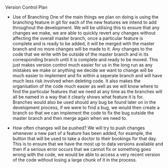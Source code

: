Version Control Plan

- Use of Branching
One of the main things we plan on doing is using the branching feature in git for each of the new features we intend to add throughout the development. We will be utilising this to ensure that any changes we make, we are able to quickly revert any changes without affecting the overall master branch, once a particular feature is complete and is ready to be added, it will be merged with the master branch and no more changes will be made to it. Any changes to the code that we write with be outside of the master branch and in its corresponding branch until it is complete and ready to be moved. This just makes version control much easier for us in the long run as any mistakes we make or anything we decide we want to change will be much easier to implement and fix within a seperate branch and will have much less risk involved when deleting code. It also makes the organisation of the code much easier as well as we will know where to find the particular features that we need at any time as the branches will all be named in a way that it clearly shows what feature it is for. Branches would also be used should any bug be found later on in the development process, if we were to find a bug, we would then create a branch so that we can implement the code to fix the bug outside the master branch and then merge again when we need to.

- How often changes will be pushed?
We will try to push changes whenever a new part of a feature has been added, for example, the button that will be used to take a doctor to their bookings for that day. This is to ensure that we have the most up to data versions available and then if a serious error occurs that we cannot fix or something goes wrong with the code, we would be able to access a very recent version of the code without losing a large chunk of it in the process. 
